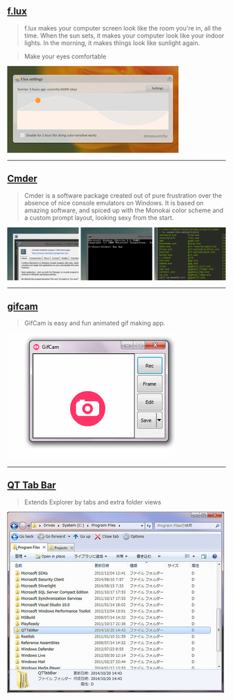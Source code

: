 ## [f.lux](https://justgetflux.com/)
> f.lux makes your computer screen look like the room you're in, all the time. When the sun sets, it makes your computer look like your indoor lights. In the morning, it makes things look like sunlight again.

> Make your eyes comfortable

![flux](./../img/flux.png)

---

## [Cmder](http://cmder.net/)
> Cmder is a software package created out of pure frustration over the absence of nice console emulators on Windows. It is based on amazing software, and spiced up with the Monokai color scheme and a custom prompt layout, looking sexy from the start.

![cmder](./../img/cmder.png)

---

## [gifcam](http://blog.bahraniapps.com/gifcam/)
> GifCam is easy and fun animated gif making app.

![cam](./../img/gifcamaiming.gif)

---

## [QT Tab Bar](http://qttabbar.wikidot.com/)
> Extends Explorer by tabs and extra folder views

![qt](./../img/qttab.jpg)